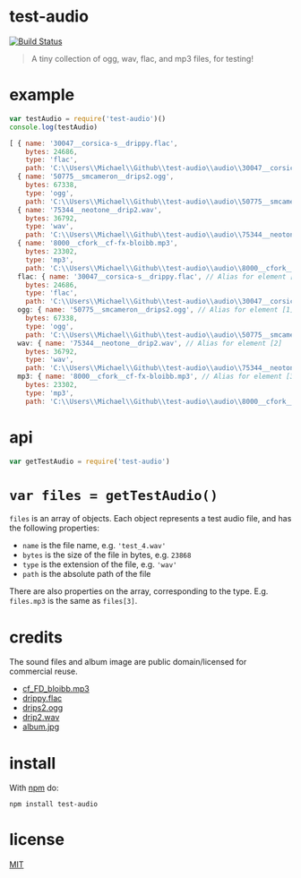test-audio
==========

[![Build Status](https://travis-ci.org/ArtskydJ/test-audio.svg)](https://travis-ci.org/ArtskydJ/test-audio)

> A tiny collection of ogg, wav, flac, and mp3 files, for testing!

# example

```js
var testAudio = require('test-audio')()
console.log(testAudio)
```
```js
[ { name: '30047__corsica-s__drippy.flac',
    bytes: 24686,
    type: 'flac',
    path: 'C:\\Users\\Michael\\Github\\test-audio\\audio\\30047__corsica-s__drippy.flac' },
  { name: '50775__smcameron__drips2.ogg',
    bytes: 67338,
    type: 'ogg',
    path: 'C:\\Users\\Michael\\Github\\test-audio\\audio\\50775__smcameron__drips2.ogg' },
  { name: '75344__neotone__drip2.wav',
    bytes: 36792,
    type: 'wav',
    path: 'C:\\Users\\Michael\\Github\\test-audio\\audio\\75344__neotone__drip2.wav' },
  { name: '8000__cfork__cf-fx-bloibb.mp3',
    bytes: 23302,
    type: 'mp3',
    path: 'C:\\Users\\Michael\\Github\\test-audio\\audio\\8000__cfork__cf-fx-bloibb.mp3' },
  flac: { name: '30047__corsica-s__drippy.flac', // Alias for element [0]
    bytes: 24686,
    type: 'flac',
    path: 'C:\\Users\\Michael\\Github\\test-audio\\audio\\30047__corsica-s__drippy.flac' },
  ogg: { name: '50775__smcameron__drips2.ogg', // Alias for element [1]
    bytes: 67338,
    type: 'ogg',
    path: 'C:\\Users\\Michael\\Github\\test-audio\\audio\\50775__smcameron__drips2.ogg' },
  wav: { name: '75344__neotone__drip2.wav', // Alias for element [2]
    bytes: 36792,
    type: 'wav',
    path: 'C:\\Users\\Michael\\Github\\test-audio\\audio\\75344__neotone__drip2.wav' },
  mp3: { name: '8000__cfork__cf-fx-bloibb.mp3', // Alias for element [3]
    bytes: 23302,
    type: 'mp3',
    path: 'C:\\Users\\Michael\\Github\\test-audio\\audio\\8000__cfork__cf-fx-bloibb.mp3' } ]
```

# api

```js
var getTestAudio = require('test-audio')
```

# `var files = getTestAudio()`

`files` is an array of objects. Each object represents a test audio file, and has the following properties:

- `name` is the file name, e.g. `'test_4.wav'`
- `bytes` is the size of the file in bytes, e.g. `23868`
- `type` is the extension of the file, e.g. `'wav'`
- `path` is the absolute path of the file

There are also properties on the array, corresponding to the type. E.g. `files.mp3` is the same as `files[3]`.

# credits

The sound files and album image are public domain/licensed for commercial reuse.

- [cf_FD_bloibb.mp3](http://www.freesound.org/people/cfork/sounds/8000/)
- [drippy.flac](http://www.freesound.org/people/Corsica_S/sounds/30047/)
- [drips2.ogg](http://www.freesound.org/people/smcameron/sounds/50775/)
- [drip2.wav](http://www.freesound.org/people/Neotone/sounds/75344/)
- [album.jpg](http://orig15.deviantart.net/bece/f/2014/311/5/7/buster_s_adventures_4___scary_encounter_by_busterthefox-d85numc.jpg)

# install

With [npm](http://nodejs.org/download) do:

```
npm install test-audio
```

# license

[MIT](http://opensource.org/licenses/MIT)
